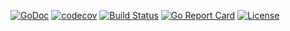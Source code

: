 [![GoDoc](https://godoc.org/github.com/mickep76/encdec?status.svg)](https://godoc.org/github.com/mickep76/encdec)
[![codecov](https://codecov.io/gh/mickep76/encdec/branch/master/graph/badge.svg)](https://codecov.io/gh/mickep76/encdec)
[![Build Status](https://travis-ci.org/mickep76/encdec.svg?branch=master)](https://travis-ci.org/mickep76/encdec)
[![Go Report Card](https://goreportcard.com/badge/github.com/mickep76/encdec)](https://goreportcard.com/report/github.com/mickep76/encdec)
[![License](https://img.shields.io/badge/License-Apache%202.0-blue.svg)](https://github.com/mickep76/mlfmt/blob/master/LICENSE)

